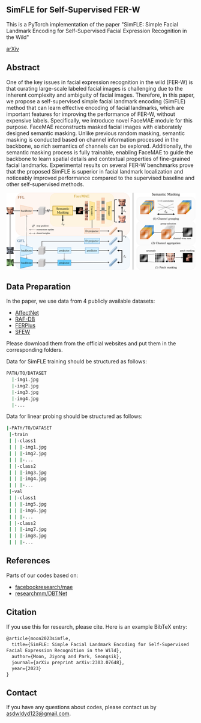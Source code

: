 ## SimFLE for Self-Supervised FER-W
This is a PyTorch implementation of the paper "SimFLE: Simple Facial Landmark Encoding for Self-Supervised Facial Expression Recognition in the Wild"<br>

[arXiv](https://arxiv.org/abs/2303.07648)

## Abstract
One of the key issues in facial expression recognition in the wild (FER-W) is that curating large-scale labeled facial images is challenging due to the inherent complexity and ambiguity of facial images. Therefore, in this paper, we propose a self-supervised simple facial landmark encoding (SimFLE) method that can learn effective encoding of facial landmarks, which are important features for improving the performance of FER-W, without expensive labels. Specifically, we introduce novel FaceMAE module for this purpose. FaceMAE reconstructs masked facial images with elaborately designed semantic masking. Unlike previous random masking, semantic masking is conducted based on channel information processed in the backbone, so rich semantics of channels can be explored. Additionally, the semantic masking process is fully trainable, enabling FaceMAE to guide the backbone to learn spatial details and contextual properties of fine-grained facial landmarks. Experimental results on several FER-W benchmarks prove that the proposed SimFLE is superior in facial landmark localization and noticeably improved performance compared to the supervised baseline and other self-supervised methods.

<p align="center">
    <img width="1200" alt="simfle" src="./src/architecture.png">
</p>

## Data Preparation
In the paper, we use data from 4 publicly available datasets:

+ [AffectNet](http://mohammadmahoor.com/affectnet/)
+ [RAF-DB](http://www.whdeng.cn/raf/model1.html#dataset)
+ [FERPlus](https://github.com/microsoft/FERPlus)
+ [SFEW](https://cs.anu.edu.au/few/AFEW.html)

Please download them from the official websites and put them in the corresponding folders.

Data for SimFLE training should be structured as follows:
``` sh
PATH/TO/DATASET
  |-img1.jpg
  |-img2.jpg
  |-img3.jpg
  |-img4.jpg
  |-...
```

Data for linear probing should be structured as follows:
``` sh
|-PATH/TO/DATASET
 |-train
 | |-class1
 | | |-img1.jpg
 | | |-img2.jpg
 | | |-...
 | |-class2
 | | |-img3.jpg
 | | |-img4.jpg
 | | |-...
 |-val
 | |-class1
 | | |-img5.jpg
 | | |-img6.jpg
 | | |-...
 | |-class2
 | | |-img7.jpg
 | | |-img8.jpg
 | | |-...
```

## References
Parts of our codes based on:
* [facebookresearch/mae](https://github.com/facebookresearch/mae)
* [researchmm/DBTNet](https://github.com/researchmm/DBTNet)

## Citation
If you use this for research, please cite. Here is an example BibTeX entry:

```
@article{moon2023simfle,
  title={SimFLE: Simple Facial Landmark Encoding for Self-Supervised Facial Expression Recognition in the Wild},
  author={Moon, Jiyong and Park, Seongsik},
  journal={arXiv preprint arXiv:2303.07648},
  year={2023}
}
```

## Contact
If you have any questions about codes, please contact us by asdwldyd123@gmail.com.
